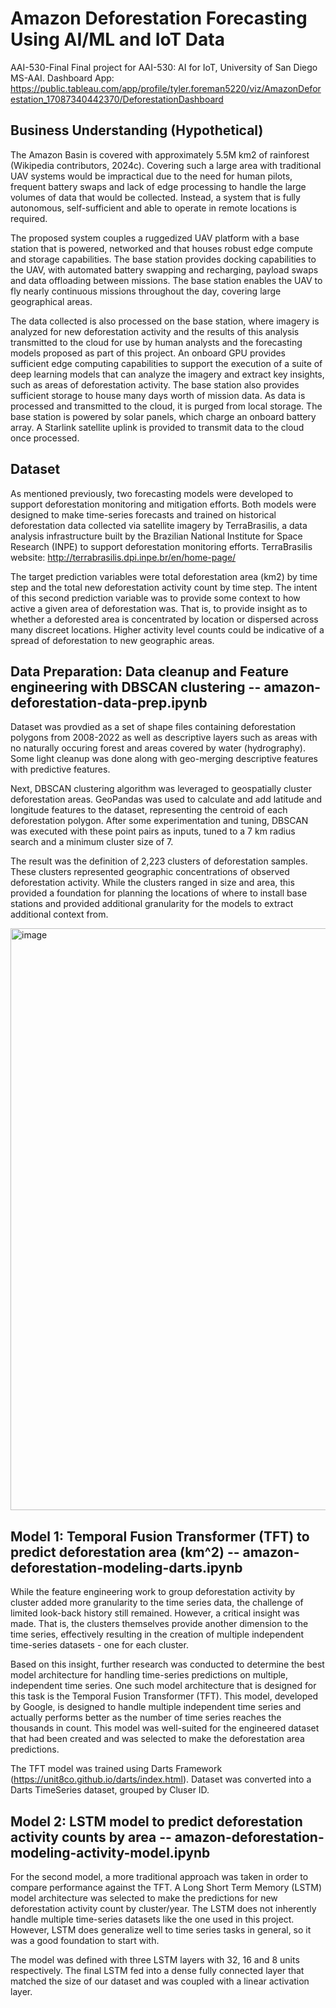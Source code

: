 # Amazon Deforestation Forecasting Using AI/ML and IoT Data
AAI-530-Final
Final project for AAI-530: AI for IoT, University of San Diego MS-AAI.
Dashboard App: https://public.tableau.com/app/profile/tyler.foreman5220/viz/AmazonDeforestation_17087340442370/DeforestationDashboard

## Business Understanding (Hypothetical)

The Amazon Basin is covered with approximately 5.5M km2 of rainforest (Wikipedia contributors, 2024c).  Covering such a large area with traditional UAV systems would be impractical due to the need for human pilots, frequent battery swaps and lack of edge processing to handle the large volumes of data that would be collected.  Instead, a system that is fully autonomous, self-sufficient and able to operate in remote locations is required.

The proposed system couples a ruggedized UAV platform with a base station that is powered, networked and that houses robust edge compute and storage capabilities.  The base station provides docking capabilities to the UAV, with automated battery swapping and recharging, payload swaps and data offloading between missions.  The base station enables the UAV to fly nearly continuous missions throughout the day, covering large geographical areas.

The data collected is also processed on the base station, where imagery is analyzed for new deforestation activity and the results of this analysis transmitted to the cloud for use by human analysts and the forecasting models proposed as part of this project.  An onboard GPU provides sufficient edge computing capabilities to support the execution of a suite of deep learning models that can analyze the imagery and extract key insights, such as areas of deforestation activity.  The base station also provides sufficient storage to house many days worth of mission data.  As data is processed and transmitted to the cloud, it is purged from local storage.
The base station is powered by solar panels, which charge an onboard battery array.  A Starlink satellite uplink is provided to transmit data to the cloud once processed.

## Dataset

As mentioned previously, two forecasting models were developed to support deforestation monitoring and mitigation efforts.  Both models were designed to make time-series forecasts and trained on historical deforestation data collected via satellite imagery by TerraBrasilis, a data analysis infrastructure built by the Brazilian National Institute for Space Research (INPE) to support deforestation monitoring efforts.  TerraBrasilis website: http://terrabrasilis.dpi.inpe.br/en/home-page/

The target prediction variables were total deforestation area (km2) by time step and the total new deforestation activity count by time step.  The intent of this second prediction variable was to provide some context to how active a given area of deforestation was.  That is, to provide insight as to whether a deforested area is concentrated by location or dispersed across many discreet locations.  Higher activity level counts could be indicative of a spread of deforestation to new geographic areas.

## Data Preparation: Data cleanup and Feature engineering with DBSCAN clustering  -- amazon-deforestation-data-prep.ipynb

Dataset was provdied as a set of shape files containing deforestation polygons from 2008-2022 as well as descriptive layers such as areas with no naturally occuring forest and areas covered by water (hydrography).  Some light cleanup was done along with geo-merging descriptive features with predictive features.

Next, DBSCAN clustering algorithm was leveraged to geospatially cluster deforestation areas.  GeoPandas was used to calculate and add latitude and longitude features to the dataset, representing the centroid of each deforestation polygon.  After some experimentation and tuning, DBSCAN was executed with these point pairs as inputs, tuned to a 7 km radius search and a minimum cluster size of 7.  

The result was the definition of 2,223 clusters of deforestation samples.  These clusters represented geographic concentrations of observed deforestation activity.  While the clusters ranged in size and area, this provided a foundation for planning the locations of where to install base stations and provided additional granularity for the models to extract additional context from.

<img width="931" alt="image" src="https://github.com/t4ai/amazon-deforestation-forecasting/assets/132633661/ab479e9f-726f-4ed6-a9db-a1fe960b41b9">

## Model 1: Temporal Fusion Transformer (TFT) to predict deforestation area (km^2) -- amazon-deforestation-modeling-darts.ipynb

While the feature engineering work to group deforestation activity by cluster added more granularity to the time series data, the challenge of limited look-back history still remained.  However, a critical insight was made.  That is, the clusters themselves provide another dimension to the time series, effectively resulting in the creation of multiple independent time-series datasets - one for each cluster.

Based on this insight, further research was conducted to determine the best model architecture for handling time-series predictions on multiple, independent time series.  One such model architecture that is designed for this task is the Temporal Fusion Transformer (TFT).  This model, developed by Google, is designed to handle multiple independent time series and actually performs better as the number of time series reaches the thousands in count.  This model was well-suited for the engineered dataset that had been created and was selected to make the deforestation area predictions.

The TFT model was trained using Darts Framework (https://unit8co.github.io/darts/index.html).  Dataset was converted into a Darts TimeSeries dataset, grouped by Cluser ID.

## Model 2: LSTM model to predict deforestation activity counts by area  -- amazon-deforestation-modeling-activity-model.ipynb

For the second model, a more traditional approach was taken in order to compare performance against the TFT.  A Long Short Term Memory (LSTM) model architecture was selected to make the predictions for new deforestation activity count by cluster/year.  The LSTM does not inherently handle multiple time-series datasets like the one used in this project.  However, LSTM does generalize well to time series tasks in general, so it was a good foundation to start with.

The model was defined with three LSTM layers with 32, 16 and 8 units respectively.  The final LSTM fed into a dense fully connected layer that matched the size of our dataset and was coupled with a linear activation layer.
